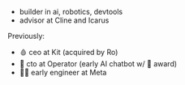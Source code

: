 - builder in ai, robotics, devtools
- advisor at Cline and Icarus
  
Previously:

- 🩸 ceo at Kit (acquired by Ro) 
- 🤖 cto at Operator (early AI chatbot w/  award)
- 👨‍💻 early engineer at Meta
